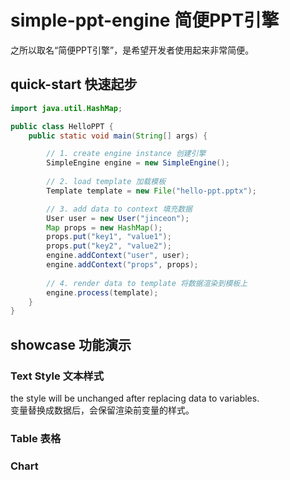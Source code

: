 # simple-ppt-engine 简便PPT引擎
之所以取名“简便PPT引擎”，是希望开发者使用起来非常简便。
## quick-start 快速起步

```java
import java.util.HashMap;

public class HelloPPT {
    public static void main(String[] args) {

        // 1. create engine instance 创建引擎
        SimpleEngine engine = new SimpleEngine();
        
        // 2. load template 加载模板
        Template template = new File("hello-ppt.pptx");

        // 3. add data to context 填充数据
        User user = new User("jinceon");
        Map props = new HashMap();
        props.put("key1", "value1");
        props.put("key2", "value2");
        engine.addContext("user", user);
        engine.addContext("props", props);
        
        // 4. render data to template 将数据渲染到模板上
        engine.process(template);
    }
}
```
## showcase 功能演示
### Text Style 文本样式
the style will be unchanged after replacing data to variables.   
变量替换成数据后，会保留渲染前变量的样式。

### Table 表格


### Chart
